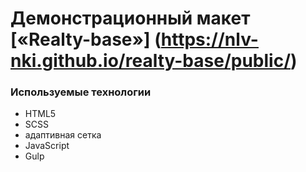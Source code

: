 # Демонстрационный макет [«Realty-base»] (https://nlv-nki.github.io/realty-base/public/) 

### Используемые технологии
* HTML5 
* SCSS
* адаптивная сетка
* JavaScript
* Gulp
